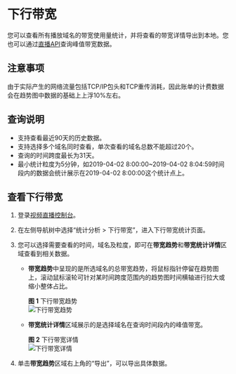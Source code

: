 # 下行带宽<a name="live010016"></a>

您可以查看所有播放域名的带宽使用量统计，并将查看的带宽详情导出到本地。您也可以通过[直播API](https://support.huaweicloud.com/api-live/live_03_0014.html)查询峰值带宽数据。

## 注意事项<a name="section16390171121115"></a>

由于实际产生的网络流量包括TCP/IP包头和TCP重传消耗，因此账单的计费数据会在趋势图中数据的基础上上浮10%左右。

## 查询说明<a name="section27988827"></a>

-   支持查看最近90天的历史数据。
-   支持选择多个域名同时查看，单次查看的域名总数不能超过20个。
-   查询的时间跨度最长为31天。
-   最小统计粒度为5分钟，如2019-04-02 8:00:00\~2019-04-02 8:04:59时间段内的数据会统计展示在2019-04-02 8:00:00这个统计点上。

## 查看下行带宽<a name="section12528173133217"></a>

1.  登录[视频直播控制台](https://console.huaweicloud.com/live)。
2.  在左侧导航树中选择“统计分析 \> 下行带宽”，进入下行带宽统计页面。
3.  您可以选择需要查看的时间，域名及粒度，即可在**带宽趋势**和**带宽统计详情**区域查看到相关数据。
    -   **带宽趋势**中呈现的是所选域名的总带宽趋势，将鼠标指针停留在趋势图上，滚动鼠标滚轮可针对某时间跨度范围内的趋势图时间横轴进行拉大或缩小整体占比。

        **图 1**  下行带宽趋势<a name="fig53909471847"></a>  
        ![](figures/下行带宽趋势.png "下行带宽趋势")

    -   **带宽统计详情**区域展示的是选择域名在查询时间段内的峰值带宽。

        **图 2**  下行带宽详情<a name="fig169852015513"></a>  
        ![](figures/下行带宽详情.png "下行带宽详情")


4.  单击**带宽趋势**区域右上角的“导出”，可以导出具体数据。

